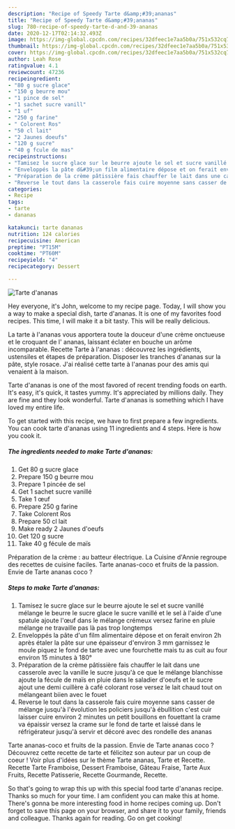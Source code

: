 ```yaml
---
description: "Recipe of Speedy Tarte d&amp;#39;ananas"
title: "Recipe of Speedy Tarte d&amp;#39;ananas"
slug: 780-recipe-of-speedy-tarte-d-and-39-ananas
date: 2020-12-17T02:14:32.493Z
image: https://img-global.cpcdn.com/recipes/32dfeec1e7aa5b0a/751x532cq70/tarte-dananas-photo-principale-de-la-recette.jpg
thumbnail: https://img-global.cpcdn.com/recipes/32dfeec1e7aa5b0a/751x532cq70/tarte-dananas-photo-principale-de-la-recette.jpg
cover: https://img-global.cpcdn.com/recipes/32dfeec1e7aa5b0a/751x532cq70/tarte-dananas-photo-principale-de-la-recette.jpg
author: Leah Rose
ratingvalue: 4.1
reviewcount: 47236
recipeingredient:
- "80 g sucre glace"
- "150 g beurre mou"
- "1 pince de sel"
- "1 sachet sucre vanill"
- "1 uf"
- "250 g farine"
- " Colorent Ros"
- "50 cl lait"
- "2 Jaunes doeufs"
- "120 g sucre"
- "40 g fcule de mas"
recipeinstructions:
- "Tamisez le sucre glace sur le beurre ajoute le sel et sucre vanillé mélange le beurre le sucre glace le sucre vanillé et le sel à l&#39;aide d&#39;une spatule ajoute l&#39;œuf dans le mélange crémeux versez farine en pluie mélange ne travaille pas là pas trop longtemps"
- "Enveloppés la pâte d&#39;un film alimentaire dépose et on ferait environ 2h après étaler la pâte sur une épaisseur d&#39;environ 3 mm garnissez le moule piquez le fond de tarte avec une fourchette mais tu as cuit au four environ 15 minutes à 180°"
- "Préparation de la crème pâtissière fais chauffer le lait dans une casserole avec la vanille le sucre jusqu&#39;à ce que le mélange blanchisse ajoute la fécule de maïs en pluie dans le saladier d&#39;oeufs et le sucre ajout une demi cuillère à café colorant rose versez le lait chaud tout on mélangeant biien avec le fouet"
- "Reverse le tout dans la casserole fais cuire moyenne sans casser de mélange jusqu&#39;à l&#39;évolution les policiers jusqu&#39;à ébullition c&#39;est cuir laisser cuire environ 2 minutes un petit bouillons en fouettant la crame va épaissir versez la crame sur le fond de tarte et laissé dans le réfrigérateur jusqu&#39;à servir et décoré avec des rondelle des ananas"
categories:
- Recipe
tags:
- tarte
- dananas

katakunci: tarte dananas 
nutrition: 124 calories
recipecuisine: American
preptime: "PT15M"
cooktime: "PT60M"
recipeyield: "4"
recipecategory: Dessert

---
```



![Tarte d&#39;ananas](https://img-global.cpcdn.com/recipes/32dfeec1e7aa5b0a/751x532cq70/tarte-dananas-photo-principale-de-la-recette.jpg)

Hey everyone, it's John, welcome to my recipe page. Today, I will show you a way to make a special dish, tarte d&#39;ananas. It is one of my favorites food recipes. This time, I will make it a bit tasty. This will be really delicious.

La tarte à l&#39;ananas vous apportera toute la douceur d&#39;une crème onctueuse et le croquant de l&#39; ananas, laissant éclater en bouche un arôme incomparable. Recette Tarte à l&#39;ananas : découvrez les ingrédients, ustensiles et étapes de préparation. Disposer les tranches d&#39;ananas sur la pâte, style rosace. J&#39;ai réalisé cette tarte à l&#39;ananas pour des amis qui venaient à la maison.

Tarte d&#39;ananas is one of the most favored of recent trending foods on earth. It's easy, it's quick, it tastes yummy. It's appreciated by millions daily. They are fine and they look wonderful. Tarte d&#39;ananas is something which I have loved my entire life.


To get started with this recipe, we have to first prepare a few ingredients. You can cook tarte d&#39;ananas using 11 ingredients and 4 steps. Here is how you cook it.

<!--inarticleads1-->

##### The ingredients needed to make Tarte d&#39;ananas:

1. Get 80 g sucre glace
1. Prepare 150 g beurre mou
1. Prepare 1 pincée de sel
1. Get 1 sachet sucre vanillé
1. Take 1 œuf
1. Prepare 250 g farine
1. Take  Colorent Ros
1. Prepare 50 cl lait
1. Make ready 2 Jaunes d&#39;oeufs
1. Get 120 g sucre
1. Take 40 g fécule de maïs


Préparation de la crème : au batteur électrique. La Cuisine d&#39;Annie regroupe des recettes de cuisine faciles. Tarte ananas-coco et fruits de la passion. Envie de Tarte ananas coco ? 

<!--inarticleads2-->

##### Steps to make Tarte d&#39;ananas:

1. Tamisez le sucre glace sur le beurre ajoute le sel et sucre vanillé mélange le beurre le sucre glace le sucre vanillé et le sel à l&#39;aide d&#39;une spatule ajoute l&#39;œuf dans le mélange crémeux versez farine en pluie mélange ne travaille pas là pas trop longtemps
1. Enveloppés la pâte d&#39;un film alimentaire dépose et on ferait environ 2h après étaler la pâte sur une épaisseur d&#39;environ 3 mm garnissez le moule piquez le fond de tarte avec une fourchette mais tu as cuit au four environ 15 minutes à 180°
1. Préparation de la crème pâtissière fais chauffer le lait dans une casserole avec la vanille le sucre jusqu&#39;à ce que le mélange blanchisse ajoute la fécule de maïs en pluie dans le saladier d&#39;oeufs et le sucre ajout une demi cuillère à café colorant rose versez le lait chaud tout on mélangeant biien avec le fouet
1. Reverse le tout dans la casserole fais cuire moyenne sans casser de mélange jusqu&#39;à l&#39;évolution les policiers jusqu&#39;à ébullition c&#39;est cuir laisser cuire environ 2 minutes un petit bouillons en fouettant la crame va épaissir versez la crame sur le fond de tarte et laissé dans le réfrigérateur jusqu&#39;à servir et décoré avec des rondelle des ananas


Tarte ananas-coco et fruits de la passion. Envie de Tarte ananas coco ? Découvrez cette recette de tarte et félicitez son auteur par un coup de coeur ! Voir plus d&#39;idées sur le thème Tarte ananas, Tarte et Recette. Recette Tarte Framboise, Dessert Framboise, Gâteau Fraise, Tarte Aux Fruits, Recette Patisserie, Recette Gourmande, Recette. 

So that's going to wrap this up with this special food tarte d&#39;ananas recipe. Thanks so much for your time. I am confident you can make this at home. There's gonna be more interesting food in home recipes coming up. Don't forget to save this page on your browser, and share it to your family, friends and colleague. Thanks again for reading. Go on get cooking!
